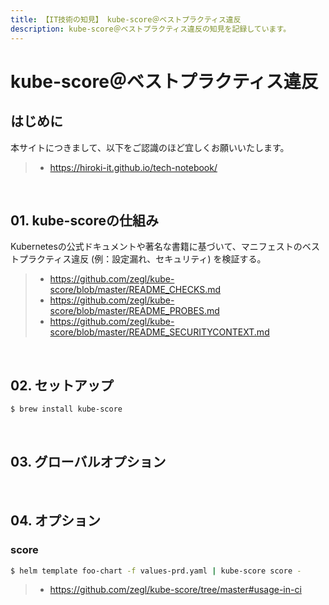 ```yaml
---
title: 【IT技術の知見】 kube-score＠ベストプラクティス違反
description: kube-score＠ベストプラクティス違反の知見を記録しています。
---
```


# kube-score＠ベストプラクティス違反

## はじめに

本サイトにつきまして、以下をご認識のほど宜しくお願いいたします。

> - https://hiroki-it.github.io/tech-notebook/

<br>

## 01. kube-scoreの仕組み

Kubernetesの公式ドキュメントや著名な書籍に基づいて、マニフェストのベストプラクティス違反 (例：設定漏れ、セキュリティ) を検証する。

> - https://github.com/zegl/kube-score/blob/master/README_CHECKS.md
> - https://github.com/zegl/kube-score/blob/master/README_PROBES.md
> - https://github.com/zegl/kube-score/blob/master/README_SECURITYCONTEXT.md

<br>

## 02. セットアップ

```bash
$ brew install kube-score
```

<br>

## 03. グローバルオプション

<br>

## 04. オプション

### score

```bash
$ helm template foo-chart -f values-prd.yaml | kube-score score -
```

> - https://github.com/zegl/kube-score/tree/master#usage-in-ci

<br>
